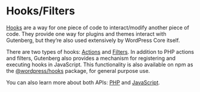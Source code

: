 # Hooks/Filters

[Hooks](https://developer.wordpress.org/plugins/hooks/) are a way for one piece of code to interact/modify another piece of code. They provide one way for plugins and themes interact with Gutenberg, but they’re also used extensively by WordPress Core itself.

There are two types of hooks: [Actions](https://developer.wordpress.org/plugins/hooks/actions/) and [Filters](https://developer.wordpress.org/plugins/hooks/filters/). In addition to PHP actions and filters, Gutenberg also provides a mechanism for registering and executing hooks in JavaScript. This functionality is also available on npm as the [@wordpress/hooks](https://www.npmjs.com/package/@wordpress/hooks) package, for general purpose use.

You can also learn more about both APIs: [PHP](https://codex.wordpress.org/Plugin_API/) and [JavaScript](https://github.com/WordPress/packages/tree/master/packages/hooks).
